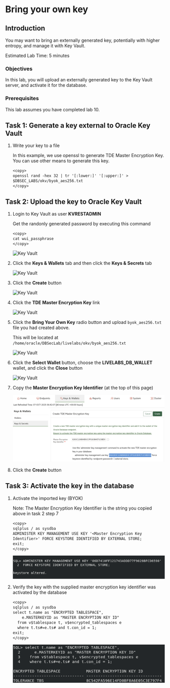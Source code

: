 # Bring your own key

## Introduction
You may want to bring an externally generated key, potentially with higher entropy, and manage it with Key Vault.

Estimated Lab Time: 5 minutes

### Objectives
In this lab, you will upload an externally generated key to the Key Vault server, and activate it for the database.

### Prerequisites
This lab assumes you have completed lab 10.


## Task 1: Generate a key external to Oracle Key Vault

1.  Write your key to a file

    In this example, we use openssl to generate TDE Master Encryption Key. You can use other means to generate this key.

    ```
    <copy>
    openssl rand -hex 32 | tr '[:lower:]' '[:upper:]' > $DBSEC_LABS/okv/byok_aes256.txt
    </copy>
    ```


## Task 2: Upload the key to Oracle Key Vault

1.  Login to Key Vault as user **KVRESTADMIN**

    Get the randonly generated password by executing this command

    ```
    <copy>
    cat wui_passphrase
    </copy>
    ```

    ![Key Vault](./images/Screenshot_2025-10-03_13.45.01.png "Login to Key Vault as the REST administrator")

2. Click the **Keys & Wallets** tab and then click the **Keys & Secrets** tab

    ![Key Vault](./images/Screenshot_2025-10-03_14.31.43.png "Click the Keys & Secrets tab")
    
3. Click the **Create** button

    ![Key Vault](./images/Screenshot_2025-10-03_14.37.46.png "Click the Create button")

4. Click the **TDE Master Encryption Key** link

    ![Key Vault](./images/Screenshot_2025-10-03_14.33.54.png "Click the TDE Master Encryption Key link")

5. Click the **Bring Your Own Key** radio button and upload `byok_aes256.txt` file you had created above.

    This will be located at `/home/oracle/DBSecLab/livelabs/okv/byok_aes256.txt`

    ![Key Vault](./images/Screenshot_2025-10-03_14.38.50.png "Click the Bring Your Own Key radio button and upload byok_aes256.txt file you had created above")

6. Click the **Select Wallet** button, choose the **LIVELABS\_DB\_WALLET** wallet, and click the **Close** button

    ![Key Vault](./images/Screenshot_2025-10-03_14.42.12.png "Click the Select Wallet button and choose the LIVELABS_DB_WALLET wallet")

7. Copy the **Master Encryption Key Identifier** (at the top of this page)

    ![Key Vault](./images/Screenshot_2025-10-03_14.44.02.png "Copy the Master Encryption Key Identifier")

8. Click the **Create** button

## Task 3: Activate the key in the database

1. Activate the imported key (BYOK)

    Note: The Master Encryption Key Identifier is the string you copied above in task 2 step 7
    ````
    <copy>
    sqlplus / as sysdba
    ADMINISTER KEY MANAGEMENT USE KEY '<Master Encryption Key Identifier>' FORCE KEYSTORE IDENTIFIED BY EXTERNAL STORE;
    exit;
    </copy>
    ````
    ![Key Vault](./images/Screenshot_2025-10-08_12.10.54.png "Activate the imported key")

2. Verify the key with the supplied master encryption key identifier was activated by the database

    ```
    <copy>
    sqlplus / as sysdba
    select t.name as "ENCRYPTED TABLESPACE", 
        e.MASTERKEYID as "MASTER ENCRYPTION KEY ID"
      from v$tablespace t, v$encrypted_tablespaces e 
      where t.ts#=e.ts# and t.con_id = 1;
    exit;
    </copy>
    ```

    ![Key Vault](./images/Screenshot_2025-10-08_12.12.47.png "Verify that the tablespace was re-keyed")